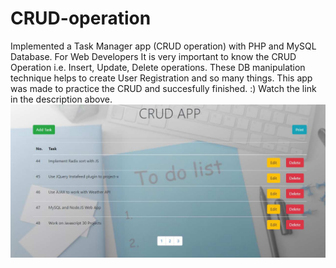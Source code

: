 # CRUD-operation
Implemented a Task Manager app (CRUD operation) with PHP and MySQL Database.
For Web Developers It is very important to know the CRUD Operation i.e. Insert, Update, Delete operations. These DB manipulation technique helps to create User Registration and so many things. This app was made to practice the CRUD and succesfully finished. :) 
Watch the link in the description above.
![](img/crud_app.jpg)
